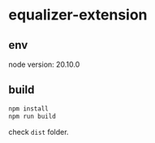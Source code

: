 # equalizer-extension

## env

node version: 20.10.0

## build

```sh
npm install
npm run build
```

check `dist` folder.

